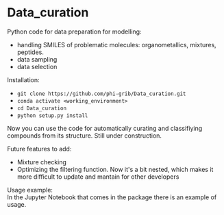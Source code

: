 # Data_curation
Python code for data preparation for modelling:
- handling SMILES of problematic molecules: organometallics, mixtures, peptides.
- data sampling
- data selection

Installation:
* `git clone https://github.com/phi-grib/Data_curation.git`
* `conda activate <working_environment>`
* `cd Data_curation`
* `python setup.py install`

Now you can use the code for automatically curating and classifiying compounds from its structure.
Still under construction.

Future features to add:
- Mixture checking
- Optimizing the filtering function. Now it's a bit nested, which makes it more difficult to update and mantain for other developers

Usage example:<br>
In the Jupyter Notebook that comes in the package there is an example of usage.
